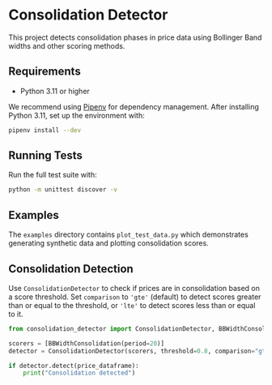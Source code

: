 # Consolidation Detector

This project detects consolidation phases in price data using Bollinger Band widths and other scoring methods.

## Requirements
- Python 3.11 or higher

We recommend using [Pipenv](https://pipenv.pypa.io/) for dependency management. After installing Python 3.11, set up the environment with:

```bash
pipenv install --dev
```

## Running Tests
Run the full test suite with:

```bash
python -m unittest discover -v
```

## Examples
The `examples` directory contains `plot_test_data.py` which demonstrates generating synthetic data and plotting consolidation scores.

## Consolidation Detection

Use `ConsolidationDetector` to check if prices are in consolidation based on a score threshold. Set `comparison` to `'gte'` (default) to detect scores greater than or equal to the threshold, or `'lte'` to detect scores less than or equal to it.

```python
from consolidation_detector import ConsolidationDetector, BBWidthConsolidation

scorers = [BBWidthConsolidation(period=20)]
detector = ConsolidationDetector(scorers, threshold=0.8, comparison="gte")

if detector.detect(price_dataframe):
    print("Consolidation detected")
```
